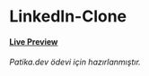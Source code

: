 # LinkedIn-Clone

#### [Live Preview](https://burak-kilic.github.io/LinkedIn-Clone/)

###### Patika.dev ödevi için hazırlanmıştır.
